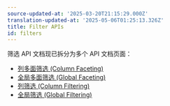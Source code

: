 ```yaml
---
source-updated-at: '2025-03-20T21:15:29.000Z'
translation-updated-at: '2025-05-06T01:25:13.326Z'
title: Filter APIs
id: filters
---
```

<!-- 已弃用 -->

筛选 API 文档现已拆分为多个 API 文档页面：

- [列多面筛选 (Column Faceting)](../api/features/column-faceting)
- [全局多面筛选 (Global Faceting)](../api/features/global-faceting)
- [列筛选 (Column Filtering)](../api/features/column-filtering)
- [全局筛选 (Global Filtering)](../api/features/global-filtering)
